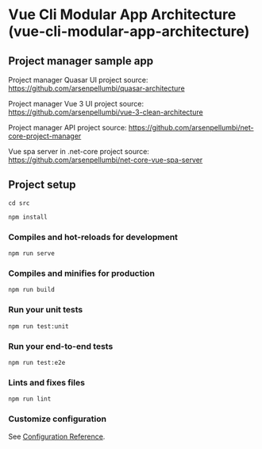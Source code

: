 # Vue Cli Modular App Architecture (vue-cli-modular-app-architecture)

## Project manager sample app

Project manager Quasar UI project source: https://github.com/arsenpellumbi/quasar-architecture

Project manager Vue 3 UI project source: https://github.com/arsenpellumbi/vue-3-clean-architecture

Project manager API project source: https://github.com/arsenpellumbi/net-core-project-manager

Vue spa server in .net-core project source: https://github.com/arsenpellumbi/net-core-vue-spa-server

## Project setup
```
cd src
```

```
npm install
```

### Compiles and hot-reloads for development
```
npm run serve
```

### Compiles and minifies for production
```
npm run build
```

### Run your unit tests
```
npm run test:unit
```

### Run your end-to-end tests
```
npm run test:e2e
```

### Lints and fixes files
```
npm run lint
```

### Customize configuration
See [Configuration Reference](https://cli.vuejs.org/config/).
